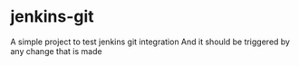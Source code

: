 # jenkins-git

A simple project to test jenkins git integration
And it should be triggered by any change that is made
